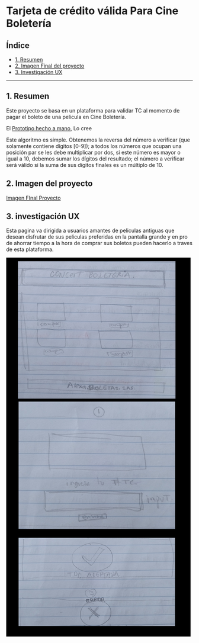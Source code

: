 # Tarjeta de crédito válida Para Cine Boletería




## Índice

* [1. Resumen](#1-resumen)
* [2. Imagen Final del proyecto](#4-Imagen-FInal)
* [3. Investigación UX ](#3-experiencia-usuarios)


***

## 1. Resumen

Este proyecto se basa en un plataforma para validar TC al momento de pagar
el boleto de una pelicula en Cine Boletería.

El [Prototipo hecho a mano](https://es.wikipedia.org/wiki/Algoritmo_de_Luhn),
Lo cree

Este algoritmo es simple. Obtenemos la reversa del número a verificar (que
solamente contiene dígitos [0-9]); a todos los números que ocupan una posición
par se les debe multiplicar por dos, si este número es mayor o igual a 10,
debemos sumar los dígitos del resultado; el número a verificar será válido si
la suma de sus dígitos finales es un múltiplo de 10.



## 2. Imagen del proyecto
[Imagen FInal Proyecto](/src/Img/FINAL.jpg)



## 3. investigación UX

Esta pagina va dirigida a usuarios amantes de peliculas antiguas que desean disfrutar de sus peliculas preferidas en la pantalla grande y en pro de ahorrar tiempo a la hora de comprar sus boletos pueden hacerlo a traves de esta plataforma.

![prototipo en papel](src/Img/PROTOTIPO.jpg)
